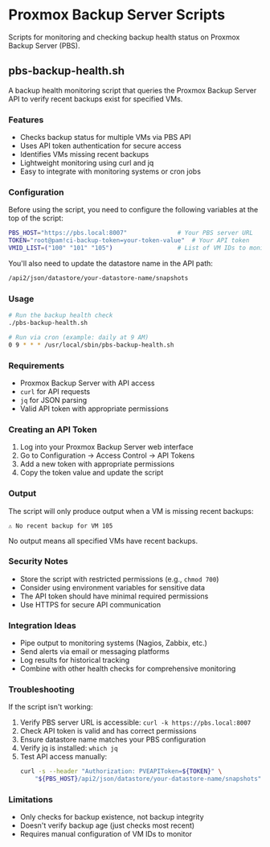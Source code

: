 # Proxmox Backup Server Scripts

Scripts for monitoring and checking backup health status on Proxmox Backup Server (PBS).

## pbs-backup-health.sh

A backup health monitoring script that queries the Proxmox Backup Server API to verify recent backups exist for specified VMs.

### Features

- Checks backup status for multiple VMs via PBS API
- Uses API token authentication for secure access
- Identifies VMs missing recent backups
- Lightweight monitoring using curl and jq
- Easy to integrate with monitoring systems or cron jobs

### Configuration

Before using the script, you need to configure the following variables at the top of the script:

```bash
PBS_HOST="https://pbs.local:8007"              # Your PBS server URL
TOKEN="root@pam!ci-backup-token=your-token-value"  # Your API token
VMID_LIST=("100" "101" "105")                  # List of VM IDs to monitor
```

You'll also need to update the datastore name in the API path:
```bash
/api2/json/datastore/your-datastore-name/snapshots
```

### Usage

```bash
# Run the backup health check
./pbs-backup-health.sh

# Run via cron (example: daily at 9 AM)
0 9 * * * /usr/local/sbin/pbs-backup-health.sh
```

### Requirements

- Proxmox Backup Server with API access
- `curl` for API requests
- `jq` for JSON parsing
- Valid API token with appropriate permissions

### Creating an API Token

1. Log into your Proxmox Backup Server web interface
2. Go to Configuration → Access Control → API Tokens
3. Add a new token with appropriate permissions
4. Copy the token value and update the script

### Output

The script will only produce output when a VM is missing recent backups:
```
⚠️ No recent backup for VM 105
```

No output means all specified VMs have recent backups.

### Security Notes

- Store the script with restricted permissions (e.g., `chmod 700`)
- Consider using environment variables for sensitive data
- The API token should have minimal required permissions
- Use HTTPS for secure API communication

### Integration Ideas

- Pipe output to monitoring systems (Nagios, Zabbix, etc.)
- Send alerts via email or messaging platforms
- Log results for historical tracking
- Combine with other health checks for comprehensive monitoring

### Troubleshooting

If the script isn't working:

1. Verify PBS server URL is accessible: `curl -k https://pbs.local:8007`
2. Check API token is valid and has correct permissions
3. Ensure datastore name matches your PBS configuration
4. Verify jq is installed: `which jq`
5. Test API access manually:
   ```bash
   curl -s --header "Authorization: PVEAPIToken=${TOKEN}" \
       "${PBS_HOST}/api2/json/datastore/your-datastore-name/snapshots"
   ```

### Limitations

- Only checks for backup existence, not backup integrity
- Doesn't verify backup age (just checks most recent)
- Requires manual configuration of VM IDs to monitor